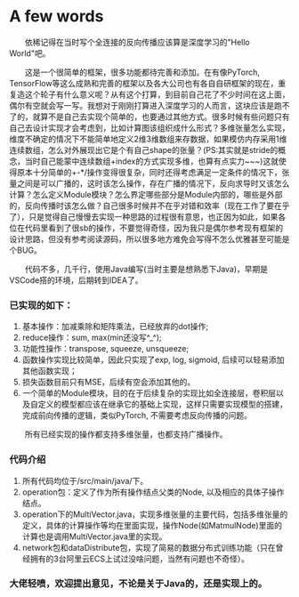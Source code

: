 # A few words
&emsp;&emsp;依稀记得在当时写个全连接的反向传播应该算是深度学习的"Hello World"吧。 

&emsp;&emsp;这是一个很简单的框架，很多功能都待完善和添加。在有像PyTorch, TensorFlow等这么成熟和完善的框架以及各大公司也有各自自研框架的现在，重复造这个轮子有什么意义呢？从有这个打算，到目前自己花了不少时间在这上面，偶尔有空就会写一写。我想对于刚刚打算进入深度学习的人而言，这块应该是跑不了的，就算不是自己去实现个简单的，也要通过其他方式。很多时候有些问题只有自己去设计实现才会考虑到，比如计算图该组织成什么形式？多维张量怎么实现，维度不确定的情况下不能简单地定义2维3维数组来存数据，如果模仿内存采用1维连续数组，怎么对外展现出它是个有自己shape的张量？(PS:其实就是stride的概念，当时自己能蒙中连续数组+index的方式实现多维，也算有点实力~~~)这就使得原本十分简单的+-*/操作变得很复杂，同时还得考虑满足一定条件的情况下，张量之间是可以广播的，这时该怎么操作，存在广播的情况下，反向求导时又该怎么计算？怎么定义Module模块？怎么界定哪些部分是Module内部的，哪些是外部的，反向传播时该怎么做？自己很多时候并不在乎对错和效率（现在工作了要在乎了），只是觉得自己慢慢去实现一种思路的过程很有意思，也正因为如此，如果各位在代码里看到了很sb的操作，不要觉得奇怪，因为我只是偶尔参考现有框架的设计思路，但没有参考阅读源码，所以很多地方难免会写得不怎么优雅甚至可能是个BUG。

&emsp;&emsp;代码不多，几千行，使用Java编写(当时主要是想熟悉下Java)，早期是VSCode搭的环境，后期转到IDEA了。


### 已实现的如下：
1. 基本操作：加减乘除和矩阵乘法，已经放弃的dot操作;
2. reduce操作：sum, max(min还没写^_^);
3. 功能性操作：transpose, squeeze, unsqueeze;
4. 函数操作实现比较简单，因此只实现了exp, log, sigmoid, 后续可以轻易添加其他函数实现；
5. 损失函数目前只有MSE，后续有空会添加其他的。
6. 一个简单的Module模块，目的在于后续复杂的实现比如全连接层，卷积层以及自定义的模型都应该在继承它的基础上实现，这样只需要实现模型的搭建，完成前向传播的逻辑，类似PyTorch, 不需要考虑反向传播的问题。

&emsp;&emsp;所有已经实现的操作都支持多维张量，也都支持广播操作。

### 代码介绍
1.  所有代码均位于/src/main/java/下。
2.  operation包：定义了作为所有操作结点父类的Node, 以及相应的具体子操作结点。
3.  operation下的MultiVector.java，实现多维张量的主要代码，包括多维张量的定义，具体的计算操作等均在里面实现，操作Node(如MatmulNode)里面的计算也是调用MultiVector.java里的实现。
4.  network包和dataDistribute包，实现了简易的数据分布式训练功能（只在曾经拥有的3台阿里云ECS上试过没啥问题，当然有问题也不奇怪）。


### 大佬轻喷，欢迎提出意见，不论是关于Java的，还是实现上的。





